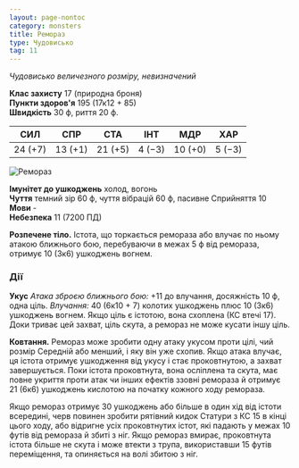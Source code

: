 ```yaml
---
layout: page-nontoc
category: monsters
title: Ремораз
type: Чудовисько
tag: 11
---
```


_Чудовисько величезного розміру, невизначений_

**Клас захисту** 17 (природна броня)    
**Пункти здоров'я** 195 (17к12 + 85)    
**Швидкість** 30 ф, риття 20 ф.

| СИЛ     | СПР     | СТА     | ІНТ    | МДР     | ХАР    |
| ------- | ------- | ------- | ------ | ------- | ------ |
| 24 (+7) | 13 (+1) | 21 (+5) | 4 (−3) | 10 (+0) | 5 (−3) |

![Ремораз](https://www.dndbeyond.com/avatars/thumbnails/30834/976/1000/1000/638063901722309178.png)

**Імунітет до ушкоджень** холод, вогонь    
**Чуття** темний зір 60 ф, чуття вібрацій 60 ф, пасивне Сприйняття 10    
**Мови** -    
**Небезпека** 11 (7200 ПД)

**Розпечене тіло.** Істота, що торкається ремораза або влучає по ньому атакою ближнього бою, перебуваючи в межах 5 ф від ремораза, отримує 10 (3к6) ушкоджень вогнем.

### Дії
**Укус** _Атака зброєю ближнього бою:_ +11 до влучання, досяжність 10 ф, одна ціль. _Влучання:_ 40 (6к10 + 7) колотих ушкоджень плюс 10 (3к6) ушкоджень вогнем. Якщо ціль є істотою, вона схоплена (КС втечі 17). Доки триває цей захват, ціль скута, а ремораз не може кусати іншу ціль.    

**Ковтання.** Ремораз може зробити одну атаку укусом проти цілі, чий розмір Середній або менший, і яку він уже схопив. Якщо атака влучає, ця істота отримує ушкодження від укусу і стає проковтнутою, а захват завершується. Поки істота проковтнута, вона осліплена та скута, має повне укриття проти атак чи інших ефектів ззовні ремораза й отримує 21 (6к6) ушкоджень кислотою на початку кожного ходу ремораза.    

Якщо ремораз отримує 30 ушкоджень або більше в один хід від істоти всередині, черв повинен зробити рятівний кидок Статури з КС 15 в кінці цього ходу, або відригне усіх проковтнутих істот, які падають у межах 10 футів від ремораза й збиті з ніг. Якщо ремораз вмирає, проковтнута істота більше не скута і може втекти з трупа, використавши 15 футів переміщення, та опиняється на волі збитою з ніг.
